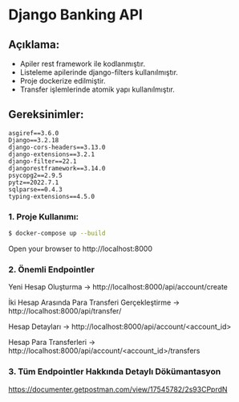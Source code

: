 # Django Banking API 

## Açıklama:
- Apiler rest framework ile kodlanmıştır.
- Listeleme apilerinde django-filters kullanılmıştır.
- Proje dockerize edilmiştir.
- Transfer işlemlerinde atomik yapı kullanılmıştır.

## Gereksinimler:
```text
asgiref==3.6.0
Django==3.2.18
django-cors-headers==3.13.0
django-extensions==3.2.1
django-filter==22.1
djangorestframework==3.14.0
psycopg2==2.9.5
pytz==2022.7.1
sqlparse==0.4.3
typing-extensions==4.5.0
```

### 1. Proje Kullanımı:
```sh
$ docker-compose up --build
```

Open your browser to http://localhost:8000

### 2. Önemli Endpointler

Yeni Hesap Oluşturma -> http://localhost:8000/api/account/create

İki Hesap Arasında Para Transferi Gerçekleştirme -> http://localhost:8000/api/transfer/

Hesap Detayları -> http://localhost:8000/api/account/<account_id>

Hesap Para Transferleri -> http://localhost:8000/api/account/<account_id>/transfers

### 3. Tüm Endpointler Hakkında Detaylı Dökümantasyon
 
https://documenter.getpostman.com/view/17545782/2s93CPprdN
